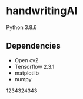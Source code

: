# handwritingAI
Python 3.8.6

## Dependencies
 * Open cv2
 * Tensorflow 2.3.1
 * matplotlib
 * numpy

1234324343
